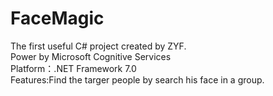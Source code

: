 # FaceMagic
The first useful C# project created by ZYF.    
Power by Microsoft Cognitive Services    
Platform：.NET Framework 7.0    
Features:Find the targer people by search his face in a group.
